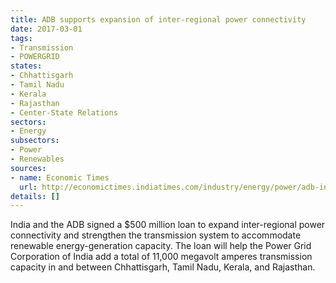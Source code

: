 ```yaml
---
title: ADB supports expansion of inter-regional power connectivity
date: 2017-03-01
tags:
- Transmission
- POWERGRID
states:
- Chhattisgarh
- Tamil Nadu
- Kerala
- Rajasthan
- Center-State Relations
sectors:
- Energy
subsectors:
- Power
- Renewables
sources:
- name: Economic Times
  url: http://economictimes.indiatimes.com/industry/energy/power/adb-india-ink-500-million-loan-pact-to-expand-power-connectivity/articleshow/57316256.cms
details: []
---
```


India and the ADB signed a $500 million loan to expand inter-regional power connectivity and strengthen the transmission system to accommodate renewable energy-generation capacity. The loan will help the Power Grid Corporation of India add a total of 11,000 megavolt amperes transmission capacity in and between Chhattisgarh, Tamil Nadu, Kerala, and Rajasthan.
